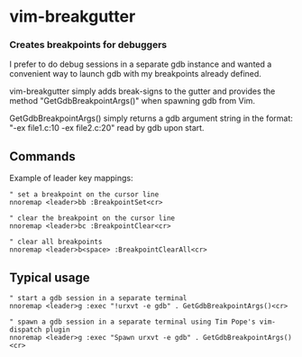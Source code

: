 vim-breakgutter
=============
### Creates breakpoints for debuggers ###

I prefer to do debug sessions in a separate gdb instance and wanted
a convenient way to launch gdb with my breakpoints already defined.

vim-breakgutter simply adds break-signs to the gutter and provides the
method "GetGdbBreakpointArgs()" when spawning gdb from Vim.

GetGdbBreakpointArgs() simply returns a gdb argument string in the format:
"-ex file1.c:10 -ex file2.c:20" read by gdb upon start.


## Commands
Example of leader key mappings:
```
" set a breakpoint on the cursor line
nnoremap <leader>bb :BreakpointSet<cr>

" clear the breakpoint on the cursor line
nnoremap <leader>bc :BreakpointClear<cr>

" clear all breakpoints
nnoremap <leader>b<space> :BreakpointClearAll<cr>
```

## Typical usage

```
" start a gdb session in a separate terminal
nnoremap <leader>g :exec "!urxvt -e gdb" . GetGdbBreakpointArgs()<cr>

" spawn a gdb session in a separate terminal using Tim Pope's vim-dispatch plugin
nnoremap <leader>g :exec "Spawn urxvt -e gdb" . GetGdbBreakpointArgs()<cr>

```
